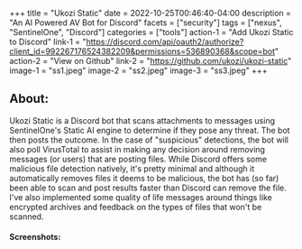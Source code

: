 +++
title = "Ukozi Static"
date = 2022-10-25T00:46:40-04:00
description = "An AI Powered AV Bot for Discord"
facets = ["security"]
tags = ["nexus", "SentinelOne", "Discord"]
categories = ["tools"]
action-1 = "Add Ukozi Static to Discord"
link-1 = "https://discord.com/api/oauth2/authorize?client_id=992267176524382209&permissions=536890368&scope=bot"
action-2 = "View on Github"
link-2 = "https://github.com/ukozi/ukozi-static"
image-1 = "ss1.jpeg"
image-2 = "ss2.jpeg"
image-3 = "ss3.jpeg"
+++
## About:

Ukozi Static is a Discord bot that scans attachments to messages using SentinelOne's Static AI engine to determine if they pose any threat. The bot then posts the outcome. In the case of "suspicious" detections, the bot will also poll VirusTotal to assist in making any decision around removing messages (or users) that are posting files. While Discord offers some malicious file detection natively, it's pretty minimal and although it automatically removes files it deems to be malicious, the bot has (so far) been able to scan and post results faster than Discord can remove the file. I've also implemented some quality of life messages around things like encrypted archives and feedback on the types of files that won't be scanned.

#### Screenshots:
